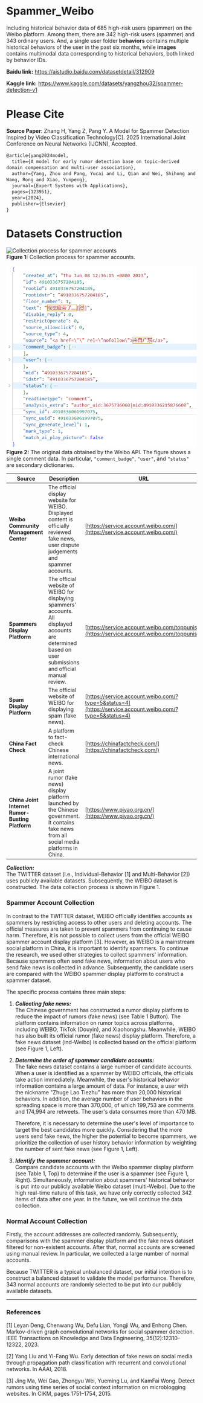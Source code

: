 # Spammer_Weibo

Including historical behavior data of 685 high-risk users (spammer) on the Weibo platform. Among them, there are 342 high-risk users (spammer) and 343 ordinary users. And, a single user folder **behaviors** contains multiple historical behaviors of the user in the past six months, while **images** contains multimodal data corresponding to historical behaviors, both linked by behavior IDs.

**Baidu link:**  https://aistudio.baidu.com/datasetdetail/312909

**Kaggle link:** https://www.kaggle.com/datasets/yangzhou32/spammer-detection-v1

# Please Cite 

**Source Paper**: Zhang H, Yang Z, Pang Y. A Model for Spammer Detection Inspired by Video Classification Technology[C]. 2025 International Joint Conference on Neural Networks (IJCNN), Accepted.

```
@article{yang2024model,
  title={A model for early rumor detection base on topic-derived domain compensation and multi-user association},
  author={Yang, Zhou and Pang, Yucai and Li, Qian and Wei, Shihong and Wang, Rong and Xiao, Yunpeng},
  journal={Expert Systems with Applications},
  pages={123951},
  year={2024},
  publisher={Elsevier}
}
```

# Datasets Construction

![Collection process for spammer accounts](weibo.png)  
**Figure 1:** Collection process for spammer accounts.

![The original data obtained by the Weibo API.](json.png)  
**Figure 2:** The original data obtained by the Weibo API. The figure shows a single comment data. In particular, `"comment_badge"`, `"user"`, and `"status"` are secondary dictionaries.

| Source                               | Description                                                                                                                                                                | URL                                                       |
|--------------------------------------|----------------------------------------------------------------------------------------------------------------------------------------------------------------------------|-----------------------------------------------------------|
| **Weibo Community Management Center** | The official display website for WEIBO. Displayed content is officially reviewed fake news, user dispute judgements and spammer accounts.                                 | [https://service.account.weibo.com/](https://service.account.weibo.com/) |
| **Spammers Display Platform**        | The official website of WEIBO for displaying spammers' accounts. All displayed accounts are determined based on user submissions and official manual review.                | [https://service.account.weibo.com/toppunish](https://service.account.weibo.com/toppunish) |
| **Spam Display Platform**            | The official website of WEIBO for displaying spam (fake news).                                                                                                             | [https://service.account.weibo.com/?type=5&status=4](https://service.account.weibo.com/?type=5&status=4) |
| **China Fact Check**                 | A platform to fact-check Chinese international news.                                                                                                                       | [https://chinafactcheck.com/](https://chinafactcheck.com/) |
| **China Joint Internet Rumor-Busting Platform** | A joint rumor (fake news) display platform launched by the Chinese government. It contains fake news from all social media platforms in China.                            | [https://www.piyao.org.cn/](https://www.piyao.org.cn/)    |

**_Collection:_**  
The TWITTER dataset (i.e., Individual-Behavior [1] and Multi-Behavior [2]) uses publicly available datasets. Subsequently, the WEIBO dataset is constructed. The data collection process is shown in Figure 1.

### Spammer Account Collection

In contrast to the TWITTER dataset, WEIBO officially identifies accounts as spammers by restricting access to other users and deleting accounts. The official measures are taken to prevent spammers from continuing to cause harm. Therefore, it is not possible to collect users from the official WEIBO spammer account display platform [3]. However, as WEIBO is a mainstream social platform in China, it is important to identify spammers. To continue the research, we used other strategies to collect spammers' information. Because spammers often send fake news, information about users who send fake news is collected in advance. Subsequently, the candidate users are compared with the WEIBO spammer display platform to construct a spammer dataset.  

The specific process contains three main steps:

1. **_Collecting fake news:_**  
   The Chinese government has constructed a rumor display platform to reduce the impact of rumors (fake news) (see Table 1 Button). The platform contains information on rumor topics across platforms, including WEIBO, TikTok (Douyin), and Xiaohongshu. Meanwhile, WEIBO has also built its official rumor (fake news) display platform. Therefore, a fake news dataset (ind-Weibo) is collected based on the official platform (see Figure 1, Left).

2. **_Determine the order of spammer candidate accounts:_**  
   The fake news dataset contains a large number of candidate accounts. When a user is identified as a spammer by WEIBO officials, the officials take action immediately. Meanwhile, the user's historical behavior information contains a large amount of data. For instance, a user with the nickname "Zhuge Lao Tiezhu" has more than 20,000 historical behaviors. In addition, the average number of user behaviors in the spreading space is more than 370,000, of which 199,753 are comments and 174,994 are retweets. The user's data consumes more than 470 MB.  

   Therefore, it is necessary to determine the user's level of importance to target the best candidates more quickly. Considering that the more users send fake news, the higher the potential to become spammers, we prioritize the collection of user history behavior information by weighting the number of sent fake news (see Figure 1, Left).

3. **_Identify the spammer account:_**  
   Compare candidate accounts with the Weibo spammer display platform (see Table 1, Top) to determine if the user is a spammer (see Figure 1, Right). Simultaneously, information about spammers' historical behavior is put into our publicly available Weibo dataset (multi-Weibo). Due to the high real-time nature of this task, we have only correctly collected 342 items of data after one year. In the future, we will continue the data collection.

### Normal Account Collection

Firstly, the account addresses are collected randomly. Subsequently, comparisons with the spammer display platform and the fake news dataset filtered for non-existent accounts. After that, normal accounts are screened using manual review. In particular, we collected a large number of normal accounts.  

Because TWITTER is a typical unbalanced dataset, our initial intention is to construct a balanced dataset to validate the model performance. Therefore, 343 normal accounts are randomly selected to be put into our publicly available datasets.

---

### References
[1] Leyan Deng, Chenwang Wu, Defu Lian, Yongji Wu, and Enhong Chen. Markov-driven graph convolutional networks for social spammer detection. IEEE Transactions on Knowledge and Data Engineering, 35(12):12310–12322, 2023. 

[2] Yang Liu and Yi-Fang Wu. Early detection of fake news on social media through propagation path classification with recurrent and convolutional networks. In AAAI, 2018. 

[3] Jing Ma, Wei Gao, Zhongyu Wei, Yueming Lu, and KamFai Wong. Detect rumors using time series of social context information on microblogging websites. In CIKM, pages 1751–1754, 2015.
